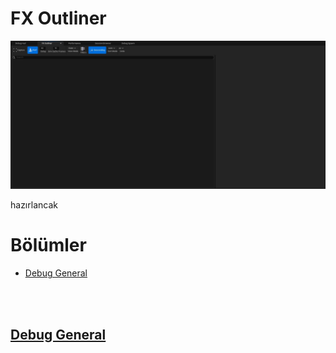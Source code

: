 # FX Outliner
<img src="../../../../Dosyalar/Niagara_Editor_Niagara_Debugger_FX_Outliner.jpg">

hazırlancak


# Bölümler

* [Debug General](#debug-general)


<br>
<br>



## [Debug General]()
